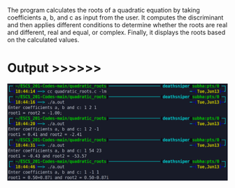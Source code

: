 The program calculates the roots of a quadratic equation by taking coefficients a, b, and c as input from the user. It computes the discriminant and then applies different conditions to determine whether the roots are real and different, real and equal, or complex. Finally, it displays the roots based on the calculated values.

# Output >>>>>>

![](output_image.png)
